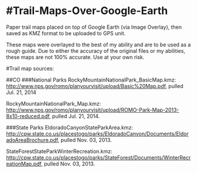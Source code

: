#Trail-Maps-Over-Google-Earth
============================
Paper trail maps placed on top of Google Earth (via Image Overlay), then saved as KMZ format to be uploaded to GPS unit.

These maps were overlayed to the best of my ability and are to be used as a rough guide. Due to either the accuracy of the original files or my abilities, these maps are not 100% accurate. Use at your own risk.

#Trail map sources:

##CO
###National Parks
RockyMountainNationalPark_BasicMap.kmz: http://www.nps.gov/romo/planyourvisit/upload/Basic%20Map.pdf, pulled Jul. 21, 2014

RockyMountainNationalPark_Map.kmz: http://www.nps.gov/romo/planyourvisit/upload/ROMO-Park-Map-2013-8x10-reduced.pdf, pulled Jul. 21, 2014.

###State Parks
EldoradoCanyonStateParkArea.kmz: http://cpw.state.co.us/placestogo/parks/EldoradoCanyon/Documents/EldoradoAreaBrochure.pdf, pulled Nov. 03, 2013.

StateForestStateParkWinterRecreation.kmz: http://cpw.state.co.us/placestogo/parks/StateForest/Documents/WinterRecreationMap.pdf, pulled Nov. 03, 2013.
